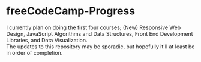 # freeCodeCamp-Progress
I currently plan on doing the first four courses; (New) Responsive Web Design, JavaScript Algorithms and Data Structures, Front End Development Libraries, and Data Visualization.
<br>
The updates to this repository may be sporadic, but hopefully it'll at least be in order of completion.
